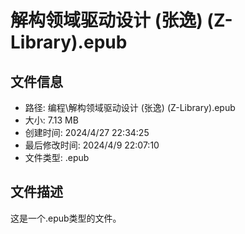 ﻿# 解构领域驱动设计 (张逸) (Z-Library).epub

## 文件信息
- 路径: 编程\解构领域驱动设计 (张逸) (Z-Library).epub
- 大小: 7.13 MB
- 创建时间: 2024/4/27 22:34:25
- 最后修改时间: 2024/4/9 22:07:10
- 文件类型: .epub

## 文件描述
这是一个.epub类型的文件。

